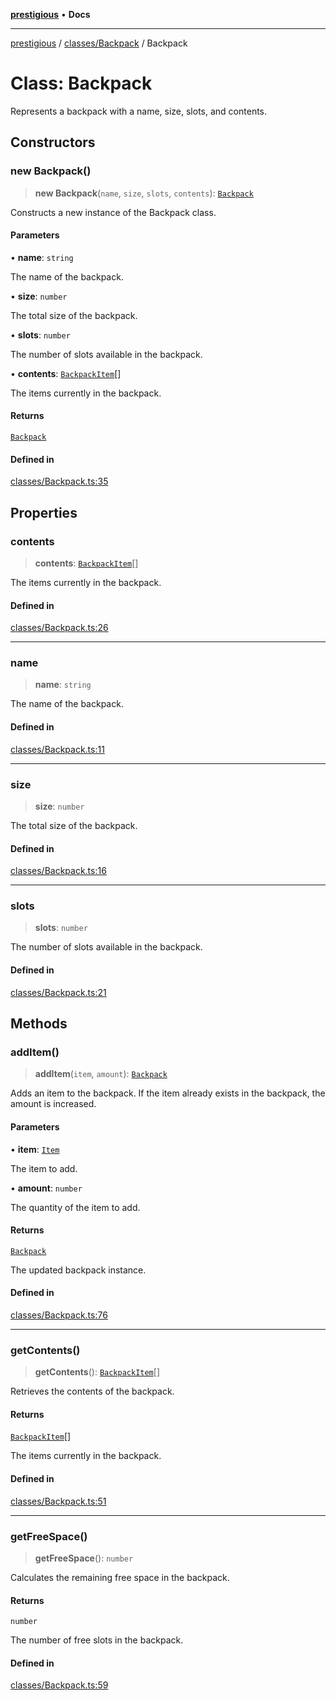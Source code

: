 [**prestigious**](../../../README.md) • **Docs**

***

[prestigious](../../../README.md) / [classes/Backpack](../README.md) / Backpack

# Class: Backpack

Represents a backpack with a name, size, slots, and contents.

## Constructors

### new Backpack()

> **new Backpack**(`name`, `size`, `slots`, `contents`): [`Backpack`](Backpack.md)

Constructs a new instance of the Backpack class.

#### Parameters

• **name**: `string`

The name of the backpack.

• **size**: `number`

The total size of the backpack.

• **slots**: `number`

The number of slots available in the backpack.

• **contents**: [`BackpackItem`](../../BackpackItem/classes/BackpackItem.md)[]

The items currently in the backpack.

#### Returns

[`Backpack`](Backpack.md)

#### Defined in

[classes/Backpack.ts:35](https://github.com/LightBlueGamer/Prestigious/blob/0cab475f7a09d3ad5cc01bbd453a1ccfa07d4865/src/lib/classes/Backpack.ts#L35)

## Properties

### contents

> **contents**: [`BackpackItem`](../../BackpackItem/classes/BackpackItem.md)[]

The items currently in the backpack.

#### Defined in

[classes/Backpack.ts:26](https://github.com/LightBlueGamer/Prestigious/blob/0cab475f7a09d3ad5cc01bbd453a1ccfa07d4865/src/lib/classes/Backpack.ts#L26)

***

### name

> **name**: `string`

The name of the backpack.

#### Defined in

[classes/Backpack.ts:11](https://github.com/LightBlueGamer/Prestigious/blob/0cab475f7a09d3ad5cc01bbd453a1ccfa07d4865/src/lib/classes/Backpack.ts#L11)

***

### size

> **size**: `number`

The total size of the backpack.

#### Defined in

[classes/Backpack.ts:16](https://github.com/LightBlueGamer/Prestigious/blob/0cab475f7a09d3ad5cc01bbd453a1ccfa07d4865/src/lib/classes/Backpack.ts#L16)

***

### slots

> **slots**: `number`

The number of slots available in the backpack.

#### Defined in

[classes/Backpack.ts:21](https://github.com/LightBlueGamer/Prestigious/blob/0cab475f7a09d3ad5cc01bbd453a1ccfa07d4865/src/lib/classes/Backpack.ts#L21)

## Methods

### addItem()

> **addItem**(`item`, `amount`): [`Backpack`](Backpack.md)

Adds an item to the backpack.
If the item already exists in the backpack, the amount is increased.

#### Parameters

• **item**: [`Item`](../../Item/classes/Item.md)

The item to add.

• **amount**: `number`

The quantity of the item to add.

#### Returns

[`Backpack`](Backpack.md)

The updated backpack instance.

#### Defined in

[classes/Backpack.ts:76](https://github.com/LightBlueGamer/Prestigious/blob/0cab475f7a09d3ad5cc01bbd453a1ccfa07d4865/src/lib/classes/Backpack.ts#L76)

***

### getContents()

> **getContents**(): [`BackpackItem`](../../BackpackItem/classes/BackpackItem.md)[]

Retrieves the contents of the backpack.

#### Returns

[`BackpackItem`](../../BackpackItem/classes/BackpackItem.md)[]

The items currently in the backpack.

#### Defined in

[classes/Backpack.ts:51](https://github.com/LightBlueGamer/Prestigious/blob/0cab475f7a09d3ad5cc01bbd453a1ccfa07d4865/src/lib/classes/Backpack.ts#L51)

***

### getFreeSpace()

> **getFreeSpace**(): `number`

Calculates the remaining free space in the backpack.

#### Returns

`number`

The number of free slots in the backpack.

#### Defined in

[classes/Backpack.ts:59](https://github.com/LightBlueGamer/Prestigious/blob/0cab475f7a09d3ad5cc01bbd453a1ccfa07d4865/src/lib/classes/Backpack.ts#L59)
